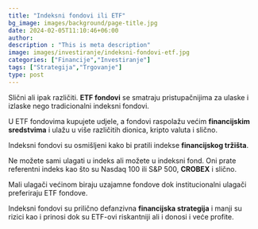 ```yaml
---
title: "Indeksni fondovi ili ETF"
bg_image: images/background/page-title.jpg
date: 2024-02-05T11:10:46+06:00
author:
description : "This is meta description"
image: images/investiranje/indeksni-fondovi-etf.jpg
categories: ["Financije","Investiranje"]
tags: ["Strategija","Trgovanje"]
type: post
---
```

Slični ali ipak različiti. **ETF fondovi** se smatraju pristupačnijima za ulaske i izlaske nego tradicionalni indeksni fondovi.

U ETF fondovima kupujete udjele, a fondovi raspolažu većim **financijskim sredstvima** i ulažu u više različitih dionica, kripto valuta i slično.

Indeksni fondovi su osmišljeni kako bi pratili indekse **financijskog tržišta**.

Ne možete sami ulagati u indeks ali možete u indeksni fond. Oni prate referentni indeks kao što su Nasdaq 100 ili S&P 500, **CROBEX** i slično.

Mali ulagači većinom biraju uzajamne fondove dok institucionalni ulagači preferiraju ETF fondove.

Indeksni fondovi su prilično defanzivna **financijska strategija** i manji su rizici kao i prinosi dok su ETF-ovi riskantniji ali i donosi i veće profite.
